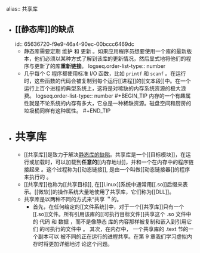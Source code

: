 alias:: 共享库

- ## [[静态库]]的缺点
  id:: 65636720-f9e9-46a4-90ec-00bccc6469dc
	- 静态库需要定期 维护 和 更新 。如果应用程序员想要使用一个库的最新版本，他们必须以某种方式了解到该库的更新情况，然后显式地将他们的程序与更新了的库**重新链接**。
	  logseq.order-list-type:: number
	- 几乎每个 C 程序都使用标准 I/O 函数，比如 `printf` 和 `scanf` 。在运行时，这些函数的代码会被复制到每个运行[[进程]]的[[文本段]]中。在一个运行上百个进程的典型系统上，这将是对稀缺的内存系统资源的极大浪费。
	  logseq.order-list-type:: number
	  #+BEGIN_TIP
	  内存的一个有趣属性就是不论系统的内存有多大，它总是一种稀缺资源。磁盘空间和厨房的垃圾桶同样有这种属性。
	  #+END_TIP
- # 共享库
	- [[共享库]]是致力于解决[静态库的缺陷](((65636720-f9e9-46a4-90ec-00bccc6469dc)))。共享库是一个[[目标模块]]，在运行或加载时，可以加载到**任意的**[[内存地址]]，并和一个在内存中的程序链接起来 。这个过程称为[[动态链接]], 是由一个叫做[[动态链接器]]的程序来执行的 。
	- [[共享库]]也称为[[共享目标]], 在[[Linux]]系统中通常用[[.so]]后缀来表示。[[微软]]的操作系统大量地使用了共享库，它们称为[[DLL]]。
	- 共享库是以两种不同的方式来“共享 ＂的。
		- 首先，在任何给定的[[文件系统]]中，对于一个[[共享库]]只有一个[[.so]]文件。所有引用该库的[[可执行目标文件]]共享这个 .so 文件中的 代码 和 数据 ，而不是像静态
		  库的内容那样被复制和嵌入到引用它们
		  的可执行的文件中 。
		  其次，在内存中，
		  一个共享库的 .text 节的一个副本可以
		  被不同的正在运行的进程共享。在第
		  9
		  章我们学习虚拟内存时将更加详细地讨
		  论这个问题。
